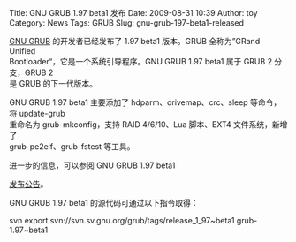 Title: GNU GRUB 1.97 beta1 发布
Date: 2009-08-31 10:39
Author: toy
Category: News
Tags: GRUB
Slug: gnu-grub-197-beta1-released

[GNU GRUB](http://www.gnu.org/software/grub/) 的开发者已经发布了 1.97
beta1 版本。GRUB 全称为”GRand Unified  
Bootloader“，它是一个系统引导程序。GNU GRUB 1.97 beta1 属于 GRUB 2
分支，GRUB 2  
是 GRUB 的下一代版本。

GNU GRUB 1.97 beta1 主要添加了 hdparm、drivemap、crc、sleep 等命令，将
update-grub  
重命名为 grub-mkconfig，支持 RAID 4/6/10、Lua 脚本、EXT4
文件系统，新增了  
grub-pe2elf、grub-fstest 等工具。

进一步的信息，可以参阅 GNU GRUB 1.97 beta1  

[发布公告](http://lists.gnu.org/archive/html/grub-devel/2009-08/msg00784.html)。

GNU GRUB 1.97 beta1 的源代码可通过以下指令取得：

svn export svn://svn.sv.gnu.org/grub/tags/release\_1\_97~beta1
grub-1.97~beta1
